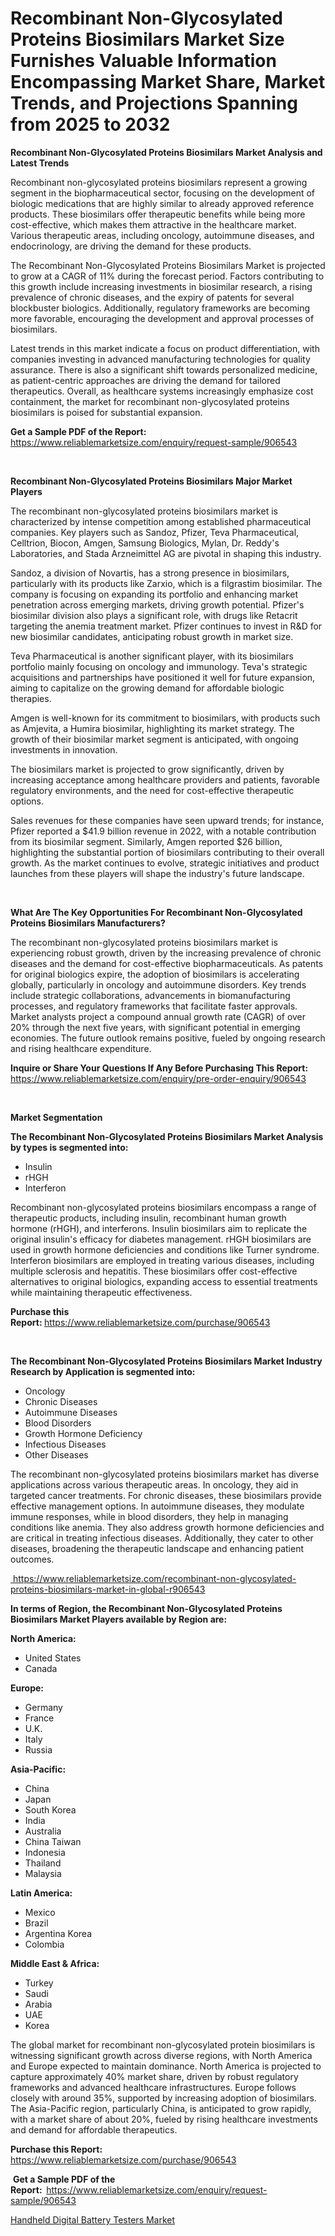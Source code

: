 <p><h1>Recombinant Non-Glycosylated Proteins Biosimilars Market Size Furnishes Valuable Information Encompassing Market Share, Market Trends, and Projections Spanning from 2025 to 2032</h1></p><p><strong>Recombinant Non-Glycosylated Proteins Biosimilars Market Analysis and Latest Trends</strong></p>
<p><p>Recombinant non-glycosylated proteins biosimilars represent a growing segment in the biopharmaceutical sector, focusing on the development of biologic medications that are highly similar to already approved reference products. These biosimilars offer therapeutic benefits while being more cost-effective, which makes them attractive in the healthcare market. Various therapeutic areas, including oncology, autoimmune diseases, and endocrinology, are driving the demand for these products.</p><p>The Recombinant Non-Glycosylated Proteins Biosimilars Market is projected to grow at a CAGR of 11% during the forecast period. Factors contributing to this growth include increasing investments in biosimilar research, a rising prevalence of chronic diseases, and the expiry of patents for several blockbuster biologics. Additionally, regulatory frameworks are becoming more favorable, encouraging the development and approval processes of biosimilars.</p><p>Latest trends in this market indicate a focus on product differentiation, with companies investing in advanced manufacturing technologies for quality assurance. There is also a significant shift towards personalized medicine, as patient-centric approaches are driving the demand for tailored therapeutics. Overall, as healthcare systems increasingly emphasize cost containment, the market for recombinant non-glycosylated proteins biosimilars is poised for substantial expansion.</p></p>
<p><strong>Get a Sample PDF of the Report:&nbsp;</strong> <a href="https://www.reliablemarketsize.com/enquiry/request-sample/906543?utm_campaign=2995&utm_medium=2&utm_source=Github&utm_content=ia&utm_term=21032025&utm_id=recombinant-non-glycosylated-proteins-biosimilars">https://www.reliablemarketsize.com/enquiry/request-sample/906543</a></p>
<p>&nbsp;</p>
<p><strong>Recombinant Non-Glycosylated Proteins Biosimilars Major Market Players</strong></p>
<p><p>The recombinant non-glycosylated proteins biosimilars market is characterized by intense competition among established pharmaceutical companies. Key players such as Sandoz, Pfizer, Teva Pharmaceutical, Celltrion, Biocon, Amgen, Samsung Biologics, Mylan, Dr. Reddy's Laboratories, and Stada Arzneimittel AG are pivotal in shaping this industry.</p><p>Sandoz, a division of Novartis, has a strong presence in biosimilars, particularly with its products like Zarxio, which is a filgrastim biosimilar. The company is focusing on expanding its portfolio and enhancing market penetration across emerging markets, driving growth potential. Pfizer's biosimilar division also plays a significant role, with drugs like Retacrit targeting the anemia treatment market. Pfizer continues to invest in R&D for new biosimilar candidates, anticipating robust growth in market size.</p><p>Teva Pharmaceutical is another significant player, with its biosimilars portfolio mainly focusing on oncology and immunology. Teva's strategic acquisitions and partnerships have positioned it well for future expansion, aiming to capitalize on the growing demand for affordable biologic therapies.</p><p>Amgen is well-known for its commitment to biosimilars, with products such as Amjevita, a Humira biosimilar, highlighting its market strategy. The growth of their biosimilar market segment is anticipated, with ongoing investments in innovation.</p><p>The biosimilars market is projected to grow significantly, driven by increasing acceptance among healthcare providers and patients, favorable regulatory environments, and the need for cost-effective therapeutic options.</p><p>Sales revenues for these companies have seen upward trends; for instance, Pfizer reported a $41.9 billion revenue in 2022, with a notable contribution from its biosimilar segment. Similarly, Amgen reported $26 billion, highlighting the substantial portion of biosimilars contributing to their overall growth. As the market continues to evolve, strategic initiatives and product launches from these players will shape the industry's future landscape.</p></p>
<p>&nbsp;</p>
<p><strong>What Are The Key Opportunities For Recombinant Non-Glycosylated Proteins Biosimilars Manufacturers?</strong></p>
<p><p>The recombinant non-glycosylated proteins biosimilars market is experiencing robust growth, driven by the increasing prevalence of chronic diseases and the demand for cost-effective biopharmaceuticals. As patents for original biologics expire, the adoption of biosimilars is accelerating globally, particularly in oncology and autoimmune disorders. Key trends include strategic collaborations, advancements in biomanufacturing processes, and regulatory frameworks that facilitate faster approvals. Market analysts project a compound annual growth rate (CAGR) of over 20% through the next five years, with significant potential in emerging economies. The future outlook remains positive, fueled by ongoing research and rising healthcare expenditure.</p></p>
<p><strong>Inquire or Share Your Questions If Any Before Purchasing This Report:</strong> <a href="https://www.reliablemarketsize.com/enquiry/pre-order-enquiry/906543?utm_campaign=2995&utm_medium=2&utm_source=Github&utm_content=ia&utm_term=21032025&utm_id=recombinant-non-glycosylated-proteins-biosimilars">https://www.reliablemarketsize.com/enquiry/pre-order-enquiry/906543</a></p>
<p>&nbsp;</p>
<p><strong>Market Segmentation</strong></p>
<p><strong>The Recombinant Non-Glycosylated Proteins Biosimilars Market Analysis by types is segmented into:</strong></p>
<p><ul><li>Insulin</li><li>rHGH</li><li>Interferon</li></ul></p>
<p><p>Recombinant non-glycosylated proteins biosimilars encompass a range of therapeutic products, including insulin, recombinant human growth hormone (rHGH), and interferons. Insulin biosimilars aim to replicate the original insulin's efficacy for diabetes management. rHGH biosimilars are used in growth hormone deficiencies and conditions like Turner syndrome. Interferon biosimilars are employed in treating various diseases, including multiple sclerosis and hepatitis. These biosimilars offer cost-effective alternatives to original biologics, expanding access to essential treatments while maintaining therapeutic effectiveness.</p></p>
<p><strong>Purchase this Report:&nbsp;</strong><a href="https://www.reliablemarketsize.com/purchase/906543?utm_campaign=2995&utm_medium=2&utm_source=Github&utm_content=ia&utm_term=21032025&utm_id=recombinant-non-glycosylated-proteins-biosimilars">https://www.reliablemarketsize.com/purchase/906543</a></p>
<p>&nbsp;</p>
<p><strong>The Recombinant Non-Glycosylated Proteins Biosimilars Market Industry Research by Application is segmented into:</strong></p>
<p><ul><li>Oncology</li><li>Chronic Diseases</li><li>Autoimmune Diseases</li><li>Blood Disorders</li><li>Growth Hormone Deficiency</li><li>Infectious Diseases</li><li>Other Diseases</li></ul></p>
<p><p>The recombinant non-glycosylated proteins biosimilars market has diverse applications across various therapeutic areas. In oncology, they aid in targeted cancer treatments. For chronic diseases, these biosimilars provide effective management options. In autoimmune diseases, they modulate immune responses, while in blood disorders, they help in managing conditions like anemia. They also address growth hormone deficiencies and are critical in treating infectious diseases. Additionally, they cater to other diseases, broadening the therapeutic landscape and enhancing patient outcomes.</p></p>
<p><a href="https://www.reliablemarketsize.com/recombinant-non-glycosylated-proteins-biosimilars-market-in-global-r906543?utm_campaign=2995&utm_medium=2&utm_source=Github&utm_content=ia&utm_term=21032025&utm_id=recombinant-non-glycosylated-proteins-biosimilars">&nbsp;https://www.reliablemarketsize.com/recombinant-non-glycosylated-proteins-biosimilars-market-in-global-r906543</a></p>
<p><strong>In terms of Region, the Recombinant Non-Glycosylated Proteins Biosimilars Market Players available by Region are:</strong></p>
<p>
    <p> <strong> North America: </strong>
        <ul>
            <li>United States</li>
            <li>Canada</li>
        </ul>
        </p> 
    <p> <strong> Europe: </strong>
        <ul>
            <li>Germany</li>
            <li>France</li>
            <li>U.K.</li>
            <li>Italy</li>
            <li>Russia</li>
        </ul>
        </p> 
    <p> <strong> Asia-Pacific: </strong>
        <ul>
            <li>China</li>
            <li>Japan</li>
            <li>South Korea</li>
            <li>India</li>
            <li>Australia</li>
            <li>China Taiwan</li>
            <li>Indonesia</li>
            <li>Thailand</li>
            <li>Malaysia</li>
        </ul>
        </p> 
    <p> <strong> Latin America: </strong>
        <ul>
            <li>Mexico</li>
            <li>Brazil</li>
            <li>Argentina Korea</li>
            <li>Colombia</li>
        </ul>
        </p> 
    <p> <strong> Middle East & Africa: </strong>
        <ul>
            <li>Turkey</li>
            <li>Saudi</li>
            <li>Arabia</li>
            <li>UAE</li>
            <li>Korea</li>
        </ul>
    </p>
    </p>
<p><p>The global market for recombinant non-glycosylated protein biosimilars is witnessing significant growth across diverse regions, with North America and Europe expected to maintain dominance. North America is projected to capture approximately 40% market share, driven by robust regulatory frameworks and advanced healthcare infrastructures. Europe follows closely with around 35%, supported by increasing adoption of biosimilars. The Asia-Pacific region, particularly China, is anticipated to grow rapidly, with a market share of about 20%, fueled by rising healthcare investments and demand for affordable therapeutics.</p></p>
<p><strong>Purchase this Report: </strong><a href="https://www.reliablemarketsize.com/purchase/906543?utm_campaign=2995&utm_medium=2&utm_source=Github&utm_content=ia&utm_term=21032025&utm_id=recombinant-non-glycosylated-proteins-biosimilars">https://www.reliablemarketsize.com/purchase/906543</a></p>
<p>&nbsp;<strong>Get a Sample PDF of the Report:&nbsp;&nbsp;</strong><a href="https://www.reliablemarketsize.com/enquiry/request-sample/906543?utm_campaign=2995&utm_medium=2&utm_source=Github&utm_content=ia&utm_term=21032025&utm_id=recombinant-non-glycosylated-proteins-biosimilars">https://www.reliablemarketsize.com/enquiry/request-sample/906543</a></p>
<p><strong></strong></p>
<p><p><a href="https://github.com/sefathlehki/Market-Research-Report-List-1/blob/main/handheld-digital-battery-testers-market.md?utm_campaign=2995&utm_medium=2&utm_source=Github&utm_content=ia&utm_term=21032025&utm_id=recombinant-non-glycosylated-proteins-biosimilars">Handheld Digital Battery Testers Market</a></p></p>